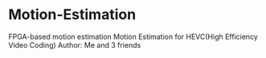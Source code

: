 # Motion-Estimation
FPGA-based motion estimation
Motion Estimation for HEVC(High Efficiency Video Coding)
Author: Me and 3 friends
